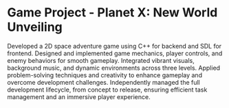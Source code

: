 # Game Project - Planet X: New World Unveiling
Developed a 2D space adventure game using C++ for backend and SDL for frontend. Designed and implemented game mechanics, player controls, and enemy behaviors for smooth gameplay. Integrated vibrant visuals, background music, and dynamic environments across three levels. Applied problem-solving techniques and creativity to enhance gameplay and overcome development challenges. Independently managed the full development lifecycle, from concept to release, ensuring efficient task management and an immersive player experience.
